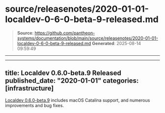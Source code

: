 # source/releasenotes/2020-01-01-localdev-0-6-0-beta-9-released.md

> **Source**: https://github.com/pantheon-systems/documentation/blob/main/source/releasenotes/2020-01-01-localdev-0-6-0-beta-9-released.md
> **Generated**: 2025-08-14 09:59:49

---

---
title: Localdev 0.6.0-beta.9 Released
published_date: "2020-01-01"
categories: [infrastructure]
---
[Localdev 0.6.0-beta.9](https://pantheon.io/localdev) includes macOS Catalina support, and numerous improvements and bug fixes.
